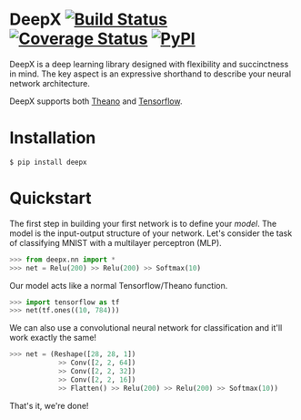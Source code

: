 # DeepX [![Build Status](https://travis-ci.org/sharadmv/deepx.svg?branch=master)](https://travis-ci.org/sharadmv/deepx) [![Coverage Status](https://coveralls.io/repos/sharadmv/deepx/badge.svg?branch=master&service=github)](https://coveralls.io/github/sharadmv/deepx?branch=master) [![PyPI](https://img.shields.io/pypi/v/deepx.svg)](https://pypi.python.org/pypi/deepx)
DeepX is a deep learning library designed with flexibility and succinctness in mind.
The key aspect is an expressive shorthand to describe your neural network architecture.

DeepX supports both [Theano](http://deeplearning.net/software/theano/) and [Tensorflow](http://www.tensorflow.org).

Installation
====================================

```
$ pip install deepx
```

Quickstart
=================================

The first step in building your first network is to define your *model*.
The model is the input-output structure of your network.
Let's consider the task of classifying MNIST with a multilayer perceptron (MLP).

```python
>>> from deepx.nn import *
>>> net = Relu(200) >> Relu(200) >> Softmax(10)
```

Our model acts like a normal Tensorflow/Theano function.
```python
>>> import tensorflow as tf
>>> net(tf.ones((10, 784)))
```

We can also use a convolutional neural network for classification and it'll work exactly the same!
```python
>>> net = (Reshape([28, 28, 1])
            >> Conv([2, 2, 64])
            >> Conv([2, 2, 32])
            >> Conv([2, 2, 16])
            >> Flatten() >> Relu(200) >> Relu(200) >> Softmax(10))
```


That's it, we're done!
